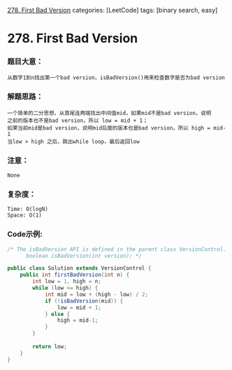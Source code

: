 [278. First Bad Version](https://leetcode.com/problems/first-bad-version/)
categories: [LeetCode]
tags: [binary search, easy] 
# 278. First Bad Version

### 题目大意：
    从数字1到n找出第一个bad version，isBadVersion()用来检查数字是否为bad version
### 解题思路：
    一个简单的二分思想，从首尾连两端找出中间值mid，如果mid不是bad version，说明
    之前的版本也不是bad version，所以 low = mid + 1；
    如果当前mid是bad version，说明mid后面的版本也是bad version，所以 high = mid-1
    当low > high 之后，跳出while loop，最后返回low
### 注意：
    None
### 复杂度：
    Time: O(logN)
    Space: O(1)
### Code示例:
```Java
/* The isBadVersion API is defined in the parent class VersionControl.
      boolean isBadVersion(int version); */

public class Solution extends VersionControl {
    public int firstBadVersion(int n) {
        int low = 1, high = n;
        while (low <= high) {
            int mid = low + (high - low) / 2;
            if (!isBadVersion(mid)) {
                low = mid + 1;
            } else {
                high = mid-1;
            }
        }
        
        return low;
    }
}
```
